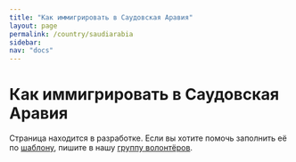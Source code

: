```yaml
---
title: "Как иммигрировать в Саудовская Аравия"
layout: page
permalink: /country/saudiarabia
sidebar:
nav: "docs"
---
```


# Как иммигрировать в Саудовская Аравия

Страница находится в разработке. Если вы хотите помочь заполнить её по [шаблону](/template), пишите в нашу [группу волонтёров](https://t.me/+FHi3FnJaoWJkMDAx).
